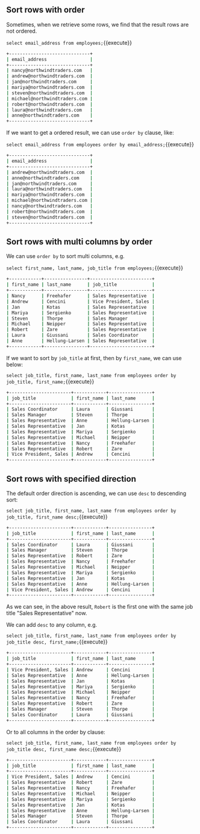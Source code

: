 ## Sort rows with order

Sometimes, when we retrieve some rows, we find that the result rows are not ordered.

`select email_address from employees;`{{execute}}

```bash
+------------------------------+
| email_address                |
+------------------------------+
| nancy@northwindtraders.com   |
| andrew@northwindtraders.com  |
| jan@northwindtraders.com     |
| mariya@northwindtraders.com  |
| steven@northwindtraders.com  |
| michael@northwindtraders.com |
| robert@northwindtraders.com  |
| laura@northwindtraders.com   |
| anne@northwindtraders.com    |
+------------------------------+
```

If we want to get a ordered result, we can use `order by` clause, like:


`select email_address from employees order by email_address;`{{execute}}

```bash
+------------------------------+
| email_address                |
+------------------------------+
| andrew@northwindtraders.com  |
| anne@northwindtraders.com    |
| jan@northwindtraders.com     |
| laura@northwindtraders.com   |
| mariya@northwindtraders.com  |
| michael@northwindtraders.com |
| nancy@northwindtraders.com   |
| robert@northwindtraders.com  |
| steven@northwindtraders.com  |
+------------------------------+
```


## Sort rows with multi columns by order

We can use `order by` to sort multi columns, e.g. 

`select first_name, last_name, job_title from employees;`{{execute}}

```bash
+------------+----------------+-----------------------+
| first_name | last_name      | job_title             |
+------------+----------------+-----------------------+
| Nancy      | Freehafer      | Sales Representative  |
| Andrew     | Cencini        | Vice President, Sales |
| Jan        | Kotas          | Sales Representative  |
| Mariya     | Sergienko      | Sales Representative  |
| Steven     | Thorpe         | Sales Manager         |
| Michael    | Neipper        | Sales Representative  |
| Robert     | Zare           | Sales Representative  |
| Laura      | Giussani       | Sales Coordinator     |
| Anne       | Hellung-Larsen | Sales Representative  |
+------------+----------------+-----------------------+
```

If we want to sort by `job_title` at first, then by `first_name`, we can use below:

`select job_title, first_name, last_name from employees order by job_title, first_name;`{{execute}}

```bash
+-----------------------+------------+----------------+
| job_title             | first_name | last_name      |
+-----------------------+------------+----------------+
| Sales Coordinator     | Laura      | Giussani       |
| Sales Manager         | Steven     | Thorpe         |
| Sales Representative  | Anne       | Hellung-Larsen |
| Sales Representative  | Jan        | Kotas          |
| Sales Representative  | Mariya     | Sergienko      |
| Sales Representative  | Michael    | Neipper        |
| Sales Representative  | Nancy      | Freehafer      |
| Sales Representative  | Robert     | Zare           |
| Vice President, Sales | Andrew     | Cencini        |
+-----------------------+------------+----------------+
```


## Sort rows with specified direction

The default order direction is ascending, we can use `desc` to descending sort:

`select job_title, first_name, last_name from employees order by job_title, first_name desc;`{{execute}}

```bash
+-----------------------+------------+----------------+
| job_title             | first_name | last_name      |
+-----------------------+------------+----------------+
| Sales Coordinator     | Laura      | Giussani       |
| Sales Manager         | Steven     | Thorpe         |
| Sales Representative  | Robert     | Zare           |
| Sales Representative  | Nancy      | Freehafer      |
| Sales Representative  | Michael    | Neipper        |
| Sales Representative  | Mariya     | Sergienko      |
| Sales Representative  | Jan        | Kotas          |
| Sales Representative  | Anne       | Hellung-Larsen |
| Vice President, Sales | Andrew     | Cencini        |
+-----------------------+------------+----------------+
```

As we can see, in the above result, `Robert` is the first one with the same job title "Sales Representative" now. 

We can add `desc` to any column, e.g.

`select job_title, first_name, last_name from employees order by job_title desc, first_name;`{{execute}}

```bash
+-----------------------+------------+----------------+
| job_title             | first_name | last_name      |
+-----------------------+------------+----------------+
| Vice President, Sales | Andrew     | Cencini        |
| Sales Representative  | Anne       | Hellung-Larsen |
| Sales Representative  | Jan        | Kotas          |
| Sales Representative  | Mariya     | Sergienko      |
| Sales Representative  | Michael    | Neipper        |
| Sales Representative  | Nancy      | Freehafer      |
| Sales Representative  | Robert     | Zare           |
| Sales Manager         | Steven     | Thorpe         |
| Sales Coordinator     | Laura      | Giussani       |
+-----------------------+------------+----------------+
```

Or to all columns in the order by clause:

`select job_title, first_name, last_name from employees order by job_title desc, first_name desc;`{{execute}}

```bash
+-----------------------+------------+----------------+
| job_title             | first_name | last_name      |
+-----------------------+------------+----------------+
| Vice President, Sales | Andrew     | Cencini        |
| Sales Representative  | Robert     | Zare           |
| Sales Representative  | Nancy      | Freehafer      |
| Sales Representative  | Michael    | Neipper        |
| Sales Representative  | Mariya     | Sergienko      |
| Sales Representative  | Jan        | Kotas          |
| Sales Representative  | Anne       | Hellung-Larsen |
| Sales Manager         | Steven     | Thorpe         |
| Sales Coordinator     | Laura      | Giussani       |
+-----------------------+------------+----------------+
```

